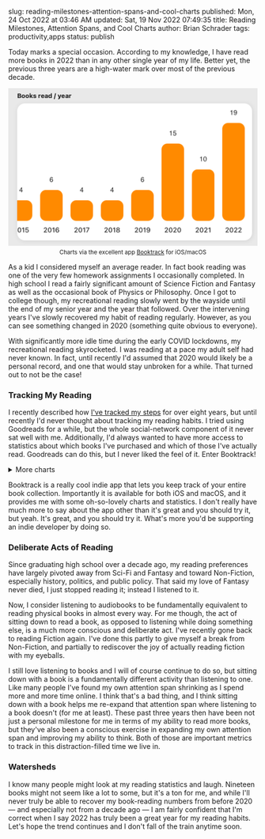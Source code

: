 slug: reading-milestones-attention-spans-and-cool-charts
published: Mon, 24 Oct 2022 at 03:46 AM
updated: Sat, 19 Nov 2022 07:49:35 
title: Reading Milestones, Attention Spans, and Cool Charts
author: Brian Schrader
tags: productivity,apps
status: publish

Today marks a special occasion. According to my knowledge, I have read more books in 2022 than in any other single year of my life. Better yet, the previous three years are a high-water mark over most of the previous decade.

<img class="image-center" src="/images/blog/book-track-3.png" alt="A chart from the iOS App Book Track depicting books read per year. 2022 is the highest." />
<center><caption><small>Charts via the excellent app <a href="https://apps.apple.com/us/app/book-tracker-bookshelf-log/id1491660771" title="Booktrack">Booktrack</a> for iOS/macOS</small></caption></center>

As a kid I considered myself an average reader. In fact book reading was one of the very few homework assignments I occasionally completed. In high school I read a fairly significant amount of Science Fiction and Fantasy as well as the occasional book of Physics or Philosophy. Once I got to college though, my recreational reading slowly went by the wayside until the end of my senior year and the year that followed. Over the intervening years I've slowly recovered my habit of reading regularly. However, as you can see something changed in 2020 (something quite obvious to everyone).

With significantly more idle time during the early COVID lockdowns, my recreational reading skyrocketed. I was reading at a pace my adult self had never known. In fact, until recently I'd assumed that 2020 would likely be a personal record, and one that would stay unbroken for a while. That turned out to not be the case!


### Tracking My Reading

I recently described how [I've tracked my steps][1] for over eight years, but until recently I'd never thought about tracking my reading habits. I tried using Goodreads for a while, but the whole social-network component of it never sat well with me. Additionally, I'd always wanted to have more access to statistics about which books I've purchased and which of those I've actually read. Goodreads can do this, but I never liked the feel of it. Enter Booktrack!

<details>
  <summary>More charts</summary>

  <img class="image-center" src="/images/blog/book-track-1.png" alt="A chart from the iOS App Book Track depicting a summary of my reading lately." />

  <img class="image-center" src="/images/blog/book-track-2.png" alt="A chart from the iOS App Book Track depicting books read per day this week." />
</details>

Booktrack is a really cool indie app that lets you keep track of your entire book collection. Importantly it is available for both iOS and macOS, and it provides me with some oh-so-lovely charts and statistics. I don't really have much more to say about the app other than it's great and you should try it, but yeah. It's great, and you should try it. What's more you'd be supporting an indie developer by doing so.

### Deliberate Acts of Reading

Since graduating high school over a decade ago, my reading preferences have largely pivoted away from Sci-Fi and Fantasy and toward Non-Fiction, especially history, politics, and public policy. That said my love of Fantasy never died, I just stopped reading it; instead I listened to it.

Now, I consider listening to audiobooks to be fundamentally equivalent to reading physical books in almost every way. For me though, the act of sitting down to read a book, as opposed to listening while doing something else, is a much more conscious and deliberate act. I've recently gone back to reading Fiction again. I've done this partly to give myself a break from Non-Fiction, and partially to rediscover the joy of actually reading fiction with my eyeballs.

I still love listening to books and I will of course continue to do so, but sitting down with a book is a fundamentally different activity than listening to one. Like many people I've found my own attention span shrinking as I spend more and more time online. I think that's a bad thing, and I think sitting down with a book helps me re-expand that attention span where listening to a book doesn't (for me at least). These past three years then have been not just a personal milestone for me in terms of my ability to read more books, but they've also been a conscious exercise in expanding my own attention span and improving my ability to think. Both of those are important metrics to track in this distraction-filled time we live in.


### Watersheds

I know many people might look at my reading statistics and laugh. Nineteen books might not seem like a lot to some, but it's a ton for me, and while I'll never truly be able to recover my book-reading numbers from before 2020 &mdash; and especially not from a decade ago &mdash; I am fairly confident that I'm correct when I say 2022 has truly been a great year for my reading habits. Let's hope the trend continues and I don't fall of the train anytime soon.


[1]: /archive/step-counts-and-goal-setting/
